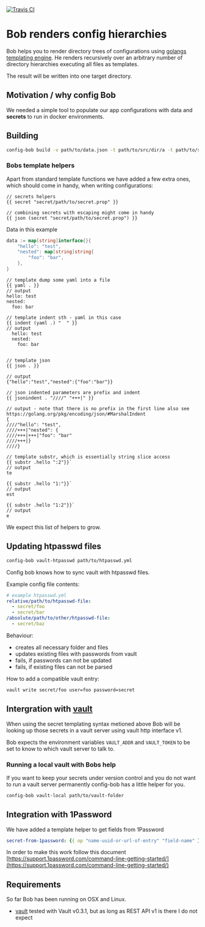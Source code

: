 [![Travis CI](https://travis-ci.org/foomo/config-bob.svg?branch=master)](https://travis-ci.org/foomo/config-bob)

# Bob renders config hierarchies

Bob helps you to render directory trees of configurations using [golangs templating engine](http://golang.org/pkg/text/template). He renders recursively over an arbitrary number of directory hierarchies executing all files as templates.

The result will be written into one target directory.

## Motivation / why config Bob

We needed a simple tool to populate our app configurations with data and **secrets** to run in docker environments.

## Building

```bash
config-bob build -v path/to/data.json -t path/to/src/dir/a -t path/to/src/dir/b -o path/to/target/dir
```

### Bobs template helpers

Apart from standard template functions we have added a few extra ones, which should come in handy, when writing configurations:

```
// secrets helpers
{{ secret "secret/path/to/secret.prop" }}

// combining secrets with escaping might come in handy
{{ json (secret "secret/path/to/secret.prop") }}
```

Data in this example

```go
data := map[string]interface{}{
    "hello": "test",
    "nested": map[string]string{
        "foo": "bar",
    },
}
```

```
// template dump some yaml into a file
{{ yaml . }}
// output
hello: test
nested:
  foo: bar

// template indent sth - yaml in this case
{{ indent (yaml .) "  " }}
// output
  hello: test
  nested:
    foo: bar


// template json
{{ json . }}

// output
{"hello":"test","nested":{"foo":"bar"}}

// json indented parameters are prefix and indent
{{ jsonindent . "////" "+++|" }}

// output - note that there is no prefix in the first line also see https://golang.org/pkg/encoding/json/#MarshalIndent
{
////"hello": "test",
////+++|"nested": {
////+++|+++|"foo": "bar"
////+++|}
////}

// template substr, which is essentially string slice access
{{ substr .hello ":2"}}`
// output
te

{{ substr .hello "1:"}}`
// output
est

{{ substr .hello "1:2"}}`
// output
e

```

We expect this list of helpers to grow.

## Updating htpasswd files

```bash
config-bob vault-htpasswd path/to/htpasswd.yml
```

Config bob knows how to sync vault with htpasswd files.

Example config file contents:

```yaml
# example htpasswd.yml
relative/path/to/htpasswd-file:
  - secret/foo
  - secret/bar
/absolute/path/to/other/htpasswd-file:
  - secret/baz
```

Behaviour:

- creates all necessary folder and files
- updates existing files with passwords from vault
- fails, if passwords can not be updated
- fails, if existing files can not be parsed

How to add a compatible vault entry:

```bash
vault write secret/foo user=foo password=secret
```

## Intergration with [vault](https://vaultproject.io/)

When using the secret templating syntax metioned above Bob will be looking up those secrets in a vault server using vault http interface v1.

Bob expects the environment variables `VAULT_ADDR` and `VAULT_TOKEN` to be set to know to which vault server to talk to.

### Running a local vault with Bobs help

If you want to keep your secrets under version control and you do not want to run a vault server permanently config-bob has a little helper for you.

```bash
config-bob vault-local path/to/vault-folder
```

## Integration with 1Password

We have added a template helper to get fields from 1Password

```yaml
secret-from-1password: {{ op "name-uuid-or-url-of-entry" "field-name" }}
```

In order to make this work follow this document [https://support.1password.com/command-line-getting-started/](https://support.1password.com/command-line-getting-started/)

## Requirements

So far Bob has been running on OSX and Linux.

- [vault](https://vaultproject.io) tested with Vault v0.3.1, but as long as REST API v1 is there I do not expect

